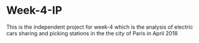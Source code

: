 # Week-4-IP
This is the independent project for week-4 which is the analysis of electric cars sharing and picking stations in the the city of Paris in April 2018
